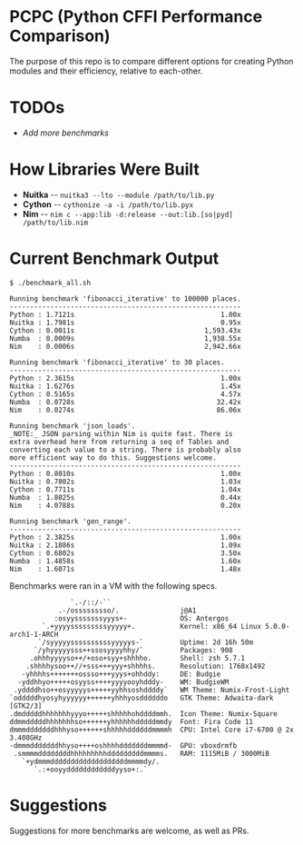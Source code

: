 # PCPC (Python CFFI Performance Comparison)

The purpose of this repo is to compare different options for creating Python modules and their efficiency, relative to each-other.

# TODOs
- *Add more benchmarks*

# How Libraries Were Built
- **Nuitka** -- `nuitka3 --lto --module /path/to/lib.py`
- **Cython** -- `cythonize -a -i /path/to/lib.pyx`
- **Nim** -- `nim c --app:lib -d:release --out:lib.[so|pyd] /path/to/lib.nim`

# Current Benchmark Output
```console
$ ./benchmark_all.sh 

Running benchmark 'fibonacci_iterative' to 100000 places.
---------------------------------------------------------
Python : 1.7121s                                    1.00x
Nuitka : 1.7981s                                    0.95x
Cython : 0.0011s                                1,593.43x
Numba  : 0.0009s                                1,938.55x
Nim    : 0.0006s                                2,942.66x

Running benchmark 'fibonacci_iterative' to 30 places.
---------------------------------------------------------
Python : 2.3615s                                    1.00x
Nuitka : 1.6276s                                    1.45x
Cython : 0.5165s                                    4.57x
Numba  : 0.0728s                                   32.42x
Nim    : 0.0274s                                   86.06x

Running benchmark 'json_loads'.
_NOTE:_ JSON parsing within Nim is quite fast. There is
extra overhead here from returning a seq of Tables and
converting each value to a string. There is probably also
more efficient way to do this. Suggestions welcome.
---------------------------------------------------------
Python : 0.8010s                                    1.00x
Nuitka : 0.7802s                                    1.03x
Cython : 0.7711s                                    1.04x
Numba  : 1.8025s                                    0.44x
Nim    : 4.0788s                                    0.20x

Running benchmark 'gen_range'.
---------------------------------------------------------
Python : 2.3825s                                    1.00x
Nuitka : 2.1886s                                    1.09x
Cython : 0.6802s                                    3.50x
Numba  : 1.4858s                                    1.60x
Nim    : 1.6071s                                    1.48x
```

Benchmarks were ran in a VM with the following specs.
```
               `.-/::/-``                
            .-/osssssssso/.               j@A1
           :osyysssssssyyys+-             OS: Antergos 
        `.+yyyysssssssssyyyyy+.           Kernel: x86_64 Linux 5.0.0-arch1-1-ARCH
       `/syyyyyssssssssssyyyyys-`         Uptime: 2d 16h 50m
      `/yhyyyyysss++ssosyyyyhhy/`         Packages: 908
     .ohhhyyyyso++/+oso+syy+shhhho.       Shell: zsh 5.7.1
    .shhhhysoo++//+sss+++yyy+shhhhs.      Resolution: 1768x1492
   -yhhhhs+++++++ossso+++yyys+ohhddy:     DE: Budgie
  -yddhhyo+++++osyyss++++yyyyooyhdddy-    WM: BudgieWM
 .yddddhso++osyyyyys+++++yyhhsoshddddy`   WM Theme: Numix-Frost-Light
`odddddhyosyhyyyyyy++++++yhhhyosddddddo   GTK Theme: Adwaita-dark [GTK2/3]
.dmdddddhhhhhhhyyyo+++++shhhhhohddddmmh.  Icon Theme: Numix-Square
ddmmdddddhhhhhhhso++++++yhhhhhhdddddmmdy  Font: Fira Code 11
dmmmdddddddhhhyso++++++shhhhhddddddmmmmh  CPU: Intel Core i7-6700 @ 2x 3.408GHz
-dmmmdddddddhhyso++++oshhhhdddddddmmmmd-  GPU: vboxdrmfb
 .smmmmddddddddhhhhhhhhhdddddddddmmmms.   RAM: 1115MiB / 3000MiB
   `+ydmmmdddddddddddddddddddmmmmdy/.    
      `.:+ooyyddddddddddddyyso+:.`       

```

# Suggestions
Suggestions for more benchmarks are welcome, as well as PRs.
